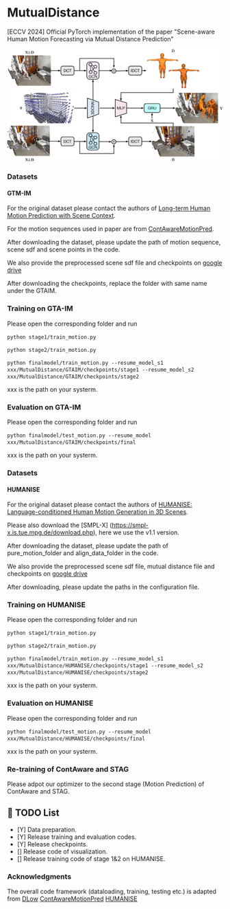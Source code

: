 # MutualDistance
[ECCV 2024] Official PyTorch implementation of the paper "Scene-aware Human Motion Forecasting via Mutual Distance Prediction"

![Project Screenshot](pipeline.jpg)



### Datasets
#### GTM-IM
For the original dataset please contact the authors of [Long-term Human Motion Prediction with Scene Context](https://zhec.github.io/hmp/).

For the motion sequences used in paper are from [ContAwareMotionPred](https://github.com/wei-mao-2019/ContAwareMotionPred).

After downloading the dataset, please update the path of motion sequence, scene sdf and scene points in the code.

We also provide the preprocessed scene sdf file and checkpoints on [google drive](https://drive.google.com/drive/folders/1QyW6gSJdd2KVerNPAS8xf_wOU06OrNyn?usp=sharing)

After downloading the checkpoints, replace the folder with same name under the GTAIM.

### Training on GTA-IM
Please open the corresponding folder and run 

```
python stage1/train_motion.py 
```

```
python stage2/train_motion.py 
```

```
python finalmodel/train_motion.py --resume_model_s1 xxx/MutualDistance/GTAIM/checkpoints/stage1 --resume_model_s2 xxx/MutualDistance/GTAIM/checkpoints/stage2
```

xxx is the path on your systerm.

### Evaluation on GTA-IM
Please open the corresponding folder and run 

```
python finalmodel/test_motion.py --resume_model xxx/MutualDistance/GTAIM/checkpoints/final
```

xxx is the path on your systerm.



### Datasets
#### HUMANISE

For the original dataset please contact the authors of [HUMANISE: Language-conditioned Human Motion Generation in 3D Scenes](https://github.com/Silverster98/HUMANISE).

Please also download the [SMPL-X] (https://smpl-x.is.tue.mpg.de/download.php), here we use the v1.1 version.

After downloading the dataset, please update the path of pure_motion_folder and align_data_folder in the code.


We also provide the preprocessed scene sdf file, mutual distance file and checkpoints on [google drive](https://drive.google.com/drive/folders/1TBXVSvFVO5kyqBZXnpvfFIwfpDMxM-Kp?usp=sharing)

After downloading, please update the paths in the configuration file.

### Training on HUMANISE
Please open the corresponding folder and run 

```
python stage1/train_motion.py 
```

```
python stage2/train_motion.py 
```

```
python finalmodel/train_motion.py --resume_model_s1 xxx/MutualDistance/HUMANISE/checkpoints/stage1 --resume_model_s2 xxx/MutualDistance/HUMANISE/checkpoints/stage2
```

xxx is the path on your systerm.

### Evaluation on HUMANISE
Please open the corresponding folder and run 

```
python finalmodel/test_motion.py --resume_model xxx/MutualDistance/HUMANISE/checkpoints/final
```

xxx is the path on your systerm.

### Re-training of ContAware and STAG
Please adpot our optimizer to the second stage (Motion Prediction) of ContAware and STAG.




## 📝 TODO List
- [Y] Data preparation.
- [Y] Release training and evaluation codes.
- [Y] Release checkpoints.
- []  Release code of visualization.
- []  Release training code of stage 1&2 on HUMANISE.


### Acknowledgments

The overall code framework (dataloading, training, testing etc.) is adapted from 
[DLow](https://github.com/Khrylx/DLow)
[ContAwareMotionPred](https://github.com/wei-mao-2019/ContAwareMotionPred) 
[HUMANISE](https://github.com/Silverster98/HUMANISE)

